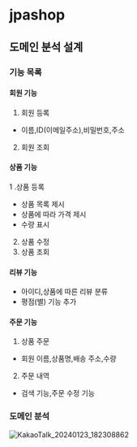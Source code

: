 # jpashop
## 도메인 분석 설계

### 기능 목록

#### 회원 기능

1. 회원 등록
- 이름,ID(이메일주소),비밀번호,주소
2. 회원 조회

#### 상품 기능

1 .상품 등록
- 상품 목록 제시
- 상품에 따라 가격 제시
- 수량 표시
2. 상품 수정
3. 상품 조회

#### 리뷰 기능

- 아이디,상품에 따른 리뷰 분류
- 평점(별) 기능 추가

#### 주문 기능

1. 상품 주문 
- 회원 이름,상품명,배송 주소,수량
2. 주문 내역
- 검색 기능,주문 수정 기능

### 도메인 분석
 ![KakaoTalk_20240123_182308862](https://github.com/brian506/jpashop/assets/135039872/7bcb6f3e-1d57-499f-addc-52dcce2a6937)

  

